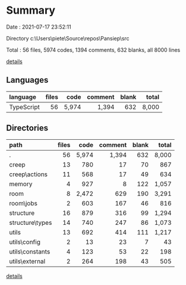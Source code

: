 # Summary

Date : 2021-07-17 23:52:11

Directory c:\Users\piete\Source\repos\Pansiep\src

Total : 56 files,  5974 codes, 1394 comments, 632 blanks, all 8000 lines

[details](details.md)

## Languages
| language | files | code | comment | blank | total |
| :--- | ---: | ---: | ---: | ---: | ---: |
| TypeScript | 56 | 5,974 | 1,394 | 632 | 8,000 |

## Directories
| path | files | code | comment | blank | total |
| :--- | ---: | ---: | ---: | ---: | ---: |
| . | 56 | 5,974 | 1,394 | 632 | 8,000 |
| creep | 13 | 780 | 17 | 70 | 867 |
| creep\actions | 11 | 568 | 17 | 49 | 634 |
| memory | 4 | 927 | 8 | 122 | 1,057 |
| room | 8 | 2,472 | 629 | 190 | 3,291 |
| room\jobs | 2 | 603 | 167 | 46 | 816 |
| structure | 16 | 879 | 316 | 99 | 1,294 |
| structure\types | 14 | 740 | 247 | 86 | 1,073 |
| utils | 13 | 692 | 414 | 111 | 1,217 |
| utils\config | 2 | 13 | 23 | 7 | 43 |
| utils\constants | 4 | 123 | 53 | 22 | 198 |
| utils\external | 2 | 264 | 198 | 43 | 505 |

[details](details.md)